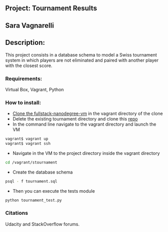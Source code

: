 ## Project: Tournament Results
## Sara Vagnarelli

## Description:
This project consists in a database schema to model a Swiss tournament system in which players are not eliminated and paired with another player with the closest score.

### Requirements:
Virtual Box, Vagrant, Python

### How to install:

* [Clone the fullstack-nanodegree-vm](https://github.com/udacity/fullstack-nanodegree-vm) in the vagrant directory of the clone
* Delete the existing tournament directory and clone this [repo](https://github.com/saravgn/stournament.git)
* In the command line navigate to the vagrant directory and launch the VM

```bash
vagrant$ vagrant up
vagrant$ vagrant ssh
```
* Navigate in the VM to the project directory inside the vagrant directory

```bash
cd /vagrant/stournament
```

* Create the database schema
```bash
psql - f tournament.sql
```

* Then you can execute the tests module
```bash
python tournament_test.py
```

### Citations

Udacity and StackOverflow forums.